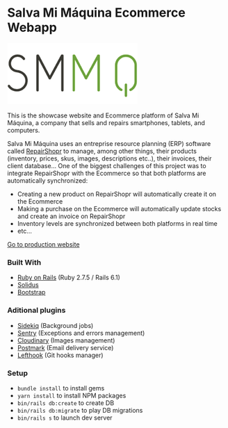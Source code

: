 # Salva Mi Máquina Ecommerce Webapp

<img src="app/assets/images/logo-smm.png" width="300">

This is the showcase website and Ecommerce platform of Salva Mi Máquina, a company that sells and repairs smartphones, tablets, and computers.

Salva Mi Máquina uses an entreprise resource planning (ERP) software called [RepairShopr](https://www.repairshopr.com/) to manage, among other things, their products (inventory, prices, skus, images, descriptions etc..), their invoices, their client database... One of the biggest challenges of this project was to integrate RepairShopr with the Ecommerce so that both platforms are automatically synchronized:
* Creating a new product on RepairShopr will automatically create it on the Ecommerce
* Making a purchase on the Ecommerce will automatically update stocks and create an invoice on RepairShopr
* Inventory levels are synchronized between both platforms in real time
* etc...

[Go to production website](https://www.salvamimaquina.com/)

### Built With
* [Ruby on Rails](https://rubyonrails.org/) (Ruby 2.7.5 / Rails 6.1)
* [Solidus](https://solidus.io/)
* [Bootstrap](https://getbootstrap.com/)

### Aditional plugins
* [Sidekiq](https://sidekiq.org/) (Background jobs)
* [Sentry](https://sentry.io/) (Exceptions and errors management)
* [Cloudinary](https://cloudinary.com/) (Images management)
* [Postmark](https://postmarkapp.com/) (Email delivery service)
* [Lefthook](https://github.com/evilmartians/lefthook) (Git hooks manager)

### Setup
* `bundle install` to install gems
* `yarn install` to install NPM packages
* `bin/rails db:create` to create DB
* `bin/rails db:migrate` to play DB migrations
* `bin/rails s` to launch dev server
